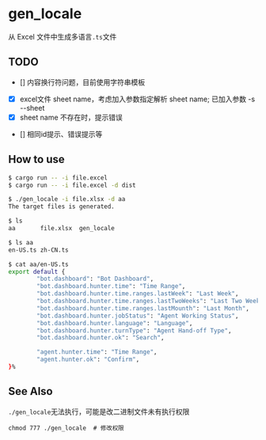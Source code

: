 # gen_locale

从 Excel 文件中生成多语言`.ts`文件

## TODO

- [] 内容换行符问题，目前使用字符串模板
- [x] excel文件 sheet name，考虑加入参数指定解析 sheet name; 已加入参数 -s --sheet
- [x] sheet name 不存在时，提示错误
- [] 相同id提示、错误提示等

## How to use

```bash
$ cargo run -- -i file.excel
$ cargo run -- -i file.excel -d dist
```

```bash
$ ./gen_locale -i file.xlsx -d aa
The target files is generated.

$ ls
aa       file.xlsx  gen_locale

$ ls aa
en-US.ts zh-CN.ts

$ cat aa/en-US.ts
export default {
        "bot.dashboard": "Bot Dashboard",
        "bot.dashboard.hunter.time": "Time Range",
        "bot.dashboard.hunter.time.ranges.lastWeek": "Last Week",
        "bot.dashboard.hunter.time.ranges.lastTwoWeeks": "Last Two Weeks",
        "bot.dashboard.hunter.time.ranges.lastMounth": "Last Month",
        "bot.dashboard.hunter.jobStatus": "Agent Working Status",
        "bot.dashboard.hunter.language": "Language",
        "bot.dashboard.hunter.turnType": "Agent Hand-off Type",
        "bot.dashboard.hunter.ok": "Search",

        "agent.hunter.time": "Time Range",
        "agent.hunter.ok": "Confirm",
}%
```

## See Also

`./gen_locale`无法执行，可能是改二进制文件未有执行权限
```
chmod 777 ./gen_locale  # 修改权限
```